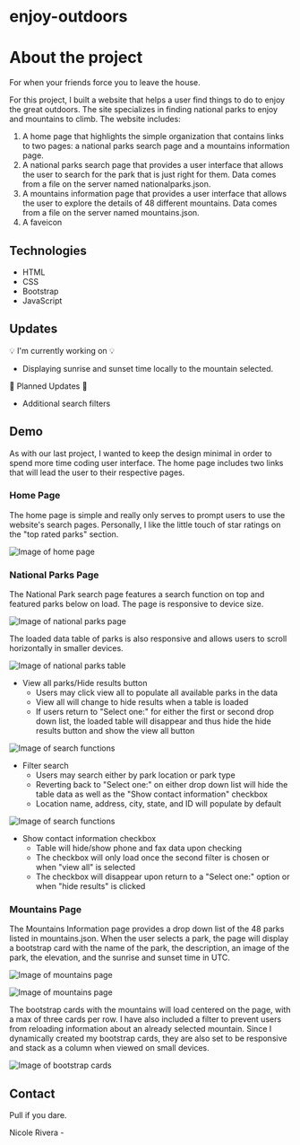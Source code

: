 # enjoy-outdoors
# About the project
For when your friends force you to leave the house.

For this project, I built a website that helps a user find things to do to enjoy the great outdoors. The site specializes in finding national parks to enjoy and mountains to climb.
The website includes:
1. A home page that highlights the simple organization that contains links to two pages: a national parks search page and a mountains information page.
2. A national parks search page that provides a user interface that allows the user to search for the park that is just right for them. Data comes from a file on the server named nationalparks.json.
3. A mountains information page that provides a user interface that allows the user to explore the details of 48 different mountains. Data comes from a file on the server named mountains.json.
4. A faveicon

## Technologies

* HTML
* CSS
* Bootstrap
* JavaScript

## Updates

:bulb: I'm currently working on :bulb:

* Displaying sunrise and sunset time locally to the mountain selected.

:pushpin: Planned Updates :pushpin:

* Additional search filters

## Demo

As with our last project, I wanted to keep the design minimal in order to spend more time coding user interface. The home page includes two links that will lead the user to their respective pages. 

### Home Page

The home page is simple and really only serves to prompt users to use the website's search pages. Personally, I like the little touch of star ratings on the "top rated parks" section.

![Image of home page](readme-images/snip-1.png)

### National Parks Page

The National Park search page features a search function on top and featured parks below on load. The page is responsive to device size.

![Image of national parks page](readme-images/snip-2.png)

The loaded data table of parks is also responsive and allows users to scroll horizontally in smaller devices.

![Image of national parks table](readme-images/snip-6.png)

* View all parks/Hide results button
    * Users may click view all to populate all available parks in the data
    * View all will change to hide results when a table is loaded
    * If users return to "Select one:" for either the first or second drop down list, the loaded table will disappear and thus hide the hide results button and show the view all button

![Image of search functions](readme-images/snip-5.png)

* Filter search
    * Users may search either by park location or park type
    * Reverting back to "Select one:" on either drop down list will hide the table data as well as the "Show contact information" checkbox
    * Location name, address, city, state, and ID will populate by default

![Image of search functions](readme-images/snip-4.png)

* Show contact information checkbox
    * Table will hide/show phone and fax data upon checking
    * The checkbox will only load once the second filter is chosen or when "view all" is selected
    * The checkbox will disappear upon return to a "Select one:" option or when "hide results" is clicked

### Mountains Page

The Mountains Information page provides a drop down list of the 48 parks listed in mountains.json. When the user selects a park, the page will display a bootstrap card with the name of the park, the description, an image of the park, the elevation, and the sunrise and sunset time in UTC.

![Image of mountains page](readme-images/snip-3.png)

![Image of mountains page](readme-images/snip-7.png)

The bootstrap cards with the mountains will load centered on the page, with a max of three cards per row. I have also included a filter to prevent users from reloading information about an already selected mountain. Since I dynamically created my bootstrap cards, they are also set to be responsive and stack as a column when viewed on small devices.

![Image of bootstrap cards](readme-images/snip-8.png)

## Contact
Pull if you dare.

Nicole Rivera - 

